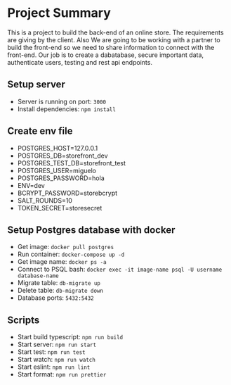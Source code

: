 # Project Summary

This is a project to build the back-end of an online store. The requirements are giving by the client. Also We are going to be working with a partner to build the front-end so we need to share information to connect with the front-end. Our job is to create a dabatabase, secure important data, authenticate users, testing and rest api endpoints.

## Setup server

- Server is running on port: `3000`
- Install dependencies: `npm install`

## Create env file

- POSTGRES_HOST=127.0.0.1
- POSTGRES_DB=storefront_dev
- POSTGRES_TEST_DB=storefront_test
- POSTGRES_USER=miguelo
- POSTGRES_PASSWORD=hola
- ENV=dev 
- BCRYPT_PASSWORD=storebcrypt
- SALT_ROUNDS=10
- TOKEN_SECRET=storesecret

## Setup Postgres database with docker

- Get image: `docker pull postgres`
- Run container: `docker-compose up -d`
- Get image name: `docker ps -a`
- Connect to PSQL bash: `docker exec -it image-name psql -U username database-name`
- Migrate table: `db-migrate up`
- Delete table: `db-migrate down`
- Database ports: `5432:5432`

## Scripts

- Start build typescript: `npm run build`
- Start server: `npm run start`
- Start test: `npm run test`
- Start watch: `npm run watch`
- Start eslint: `npm run lint`
- Start format: `npm run prettier`

